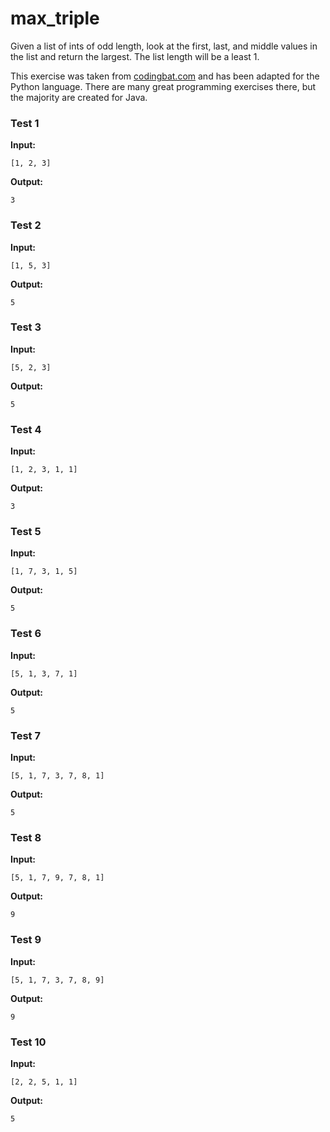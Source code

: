 # max_triple





Given a list of ints of odd length, look at the first, last, and middle values in the list and return the largest. The list length will be a least 1.

This exercise was taken from [codingbat.com](https://codingbat.com/prob/p185176) and has been adapted for the Python language. There are many great programming exercises there, but the majority are created for Java.






### Test 1
**Input:**
```
[1, 2, 3]
```
**Output:**
```
3
```
### Test 2
**Input:**
```
[1, 5, 3]
```
**Output:**
```
5
```
### Test 3
**Input:**
```
[5, 2, 3]
```
**Output:**
```
5
```
### Test 4
**Input:**
```
[1, 2, 3, 1, 1]
```
**Output:**
```
3
```
### Test 5
**Input:**
```
[1, 7, 3, 1, 5]
```
**Output:**
```
5
```
### Test 6
**Input:**
```
[5, 1, 3, 7, 1]
```
**Output:**
```
5
```
### Test 7
**Input:**
```
[5, 1, 7, 3, 7, 8, 1]
```
**Output:**
```
5
```
### Test 8
**Input:**
```
[5, 1, 7, 9, 7, 8, 1]
```
**Output:**
```
9
```
### Test 9
**Input:**
```
[5, 1, 7, 3, 7, 8, 9]
```
**Output:**
```
9
```
### Test 10
**Input:**
```
[2, 2, 5, 1, 1]
```
**Output:**
```
5
```

